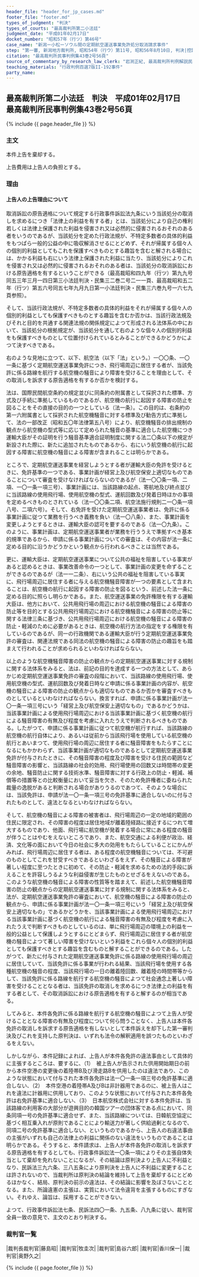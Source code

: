 ```yaml
---
header_file: "header_for_jp_cases.md"
footer_file: "footer.md"
types_of_judgment: "判決"
types_of_courts: "最高裁判所第二小法廷"
judgment_date: "平成01年02月17日"
docket_number: "昭和57年（行ツ）第46号"
case_name: "新潟ー小松ーソウル間の定期航空運送事業免許処分取消請求事件"
step: "第一審, 新潟地方裁判所, 昭和54年（行ウ）第11号, 昭和56年8月10日, 判決|控訴審, 東京高等裁判所, 昭和56年（行コ）第68号, 昭和56年12月21日, 判決"
citation: "最高裁判所民事判例集43巻2号56頁"
source_of_commentary_by_research_law_clerk: "岩渕正紀, 最高裁判所判例解説民事篇平成1年度23頁"
teaching_materials: "行政判例百選7版II-192事件"
party_name:
---
```


## 最高裁判所第二小法廷　判決　平成01年02月17日　最高裁判所民事判例集43巻2号56頁

{% include {{ page.header_file }}  %}







### 主文


本件上告を棄却する。

上告費用は上告人の負担とする。





### 理由


#### 上告人の上告理由について

取消訴訟の原告適格について規定する行政事件訴訟法九条にいう当該処分の取消しを求めるにつき「法律上の利益を有する者」とは、当該処分により自己の権利若しくは法律上保護された利益を侵害され又は必然的に侵害されるおそれのある者をいうのであるが、当該処分を定めた行政法規が、不特定多数者の具体的利益をもつぱら一般的公益の中に吸収解消させるにとどめず、それが帰属する個々人の個別的利益としてもこれを保護すべきものとする趣旨を含むと解される場合には、かかる利益も右にいう法律上保護された利益に当たり、当該処分によりこれを侵害され又は必然的に侵害されるおそれのある者は、当該処分の取消訴訟における原告適格を有するということができる（最高裁昭和四九年（行ツ）第九九号同五三年三月一四日第三小法廷判決・民集三二巻二号二一一頁、最高裁昭和五二年（行ツ）第五六号同五七年九月九日第一小法廷判決・民集三六巻九号一六七九頁参照）。

そして、当該行政法規が、不特定多数者の具体的利益をそれが帰属する個々人の個別的利益としても保護すべきものとする趣旨を含むか否かは、当該行政法規及びそれと目的を共通する関連法規の関係規定によつて形成される法体系の中において、当該処分の根拠規定が、当該処分を通して右のような個々人の個別的利益をも保護すべきものとして位置付けられているとみることができるかどうかによつて決すべきである。

右のような見地に立つて、以下、航空法（以下「法」という。）一〇〇条、一〇一条に基づく定期航空運送事業免許につき、飛行場周辺に居住する者が、当該免許に係る路線を航行する航空機の騒音により障害を受けることを理由として、その取消しを訴求する原告適格を有するか否かを検討する。

法は、国際民間航空条約の規定並びに同条約の附属書として採択された標準、方式及び手続に準拠しているものであるが、航空機の航行に起因する障害の防止を図ることをその直接の目的の一つとしている（法一条）。この目的は、右条約の第一六附属書として採択された航空機騒音に対する標準及び勧告方式に準拠して、法の一部改正（昭和五〇年法律第五八号）により、航空機騒音の排出規制の観点から航空機の型式等に応じて定められた騒音の基準に適合した航空機につき運輸大臣がその証明を行う騒音基準適合証明制度に関する法二〇条以下の規定が新設された際に、新たに追加されたものであるから、右にいう航空機の航行に起因する障害に航空機の騒音による障害が含まれることは明らかである。



ところで、定期航空運送事業を経営しようとする者が運輸大臣の免許を受けるときに、免許基準の一つである、事業計画が経営上及び航空保安上適切なものであることについて審査を受けなければならないのであるが（法一〇〇条一項、二項、一〇一条一項三号）、事業計画には、当該路線の起点、寄航地及び終点並びに当該路線の使用飛行場、使用航空機の型式、運航回数及び発着日時ほかの事項を定めるべきものとされている（法一〇〇条二項、航空法施行規則二一〇条一項八号、二項六号）。そして、右免許を受けた定期航空運送事業者は、免許に係る事業計画に従つて業務を行うべき義務を負い（法一〇八条）、また、事業計画を変更しようとするときは、運輸大臣の認可を要するのである（法一〇九条）。このように、事業計画は、定期航空運送事業者が業務を行ううえで準拠すべき基本的規準であるから、申請に係る事業計画についての審査は、その内容が法一条に定める目的に沿うかどうかという観点から行われるべきことは当然である。

更に、運輸大臣は、定期航空運送事業について公共の福祉を阻害している事実があると認めるときは、事業改善命令の一つとして、事業計画の変更を命ずることができるのであるが（法一一二条）、右にいう公共の福祉を阻害している事実に、飛行場周辺に居住する者に与える航空機騒音障害が一つの要素として含まれることは、航空機の航行に起因する障害の防止を図るという、前述した法一条に定める目的に照らし明らかである。また、航空運送事業の免許権限を有する運輸大臣は、他方において、公共用飛行場の周辺における航空機の騒音による障害の防止等を目的とする公共用飛行場周辺における航空機騒音による障害の防止等に関する法律三条に基づき、公共用飛行場周辺における航空機の騒音による障害の防止・軽減のために必要があるときは、航空機の航行方法の指定をする権限を有しているのであるが、同一の行政機関である運輸大臣が行う定期航空運送事業免許の審査は、関連法規である同法の航空機の騒音による障害の防止の趣旨をも踏まえて行われることが求められるといわなければならない。

以上のような航空機騒音障害の防止の観点からの定期航空運送事業に対する規制に関する法体系をみると、法は、前記の目的を達成する一つの方法として、あらかじめ定期航空運送事業免許の審査の段階において、当該路線の使用飛行場、使用航空機の型式、運航回数及び発着日時など申請に係る事業計画の内容が、航空機の騒音による障害の防止の観点からも適切なものであるか否かを審査すべきものとしているといわなければならない。換言すれば、申請に係る事業計画が法一〇一条一項三号にいう「経営上及び航空保安上適切なもの」であるかどうかは、当該事業計画による使用飛行場周辺における当該事業計画に基づく航空機の航行による騒音障害の有無及び程度を考慮に入れたうえで判断されるべきものである。したがつて、申請に係る事業計画に従つて航空機が航行すれば、当該路線の航空機の航行自体により、あるいは従前から当該飛行場を使用している航空機の航行とあいまつて、使用飛行場の周辺に居住する者に騒音障害をもたらすことになるにもかかわらず、当該事業計画が適切なものであるとして定期航空運送事業免許が付与されたときに、その騒音障害の程度及び障害を受ける住民の範囲など騒音障害の影響と、当該路線の社会的効用、飛行場使用の回数又は時間帯の変更の余地、騒音防止に関する技術水準、騒音障害に対する行政上の防止・軽減、補償等の措置等との比較衡量において妥当を欠き、そのため免許権者に委ねられた裁量の逸脱があると判断される場合がありうるのであつて、そのような場合には、当該免許は、申請が法一〇一条一項三号の免許基準に適合しないのに付与されたものとして、違法となるといわなければならない。

そして、航空機の騒音による障害の被害者は、飛行場周辺の一定の地域的範囲の住民に限定され、その障害の程度は居住地域が離着陸経路に接近するにつれて増大するものであり、他面、飛行場に航空機が発着する場合に常にある程度の騒音が伴うことはやむをえないところであり、また、航空交通による利便が政治、経済、文化等の面において今日の社会に多大の効用をもたらしていることにかんがみれば、飛行場周辺に居住する者は、ある程度の航空機騒音については、不可避のものとしてこれを甘受すべきであるといわざるをえず、その騒音による障害が著しい程度に至つたときに初めて、その防止・軽減を求めるための法的手段に訴えることを許容しうるような利益侵害が生じたものとせざるをえないのである。このような航空機の騒音による障害の性質等を踏まえて、前述した航空機騒音障害の防止の観点からの定期航空運送事業に対する規制に関する法体系をみると、法が、定期航空運送事業免許の審査において、航空機の騒音による障害の防止の観点から、申請に係る事業計画が法一〇一条一項三号にいう「経営上及び航空保安上適切なもの」であるかどうかを、当該事業計画による使用飛行場周辺における当該事業計画に基づく航空機の航行による騒音障害の有無及び程度を考慮に入れたうえで判断すべきものとしているのは、単に飛行場周辺の環境上の利益を一般的公益として保護しようとするにとどまらず、飛行場周辺に居住する者が航空機の騒音によつて著しい障害を受けないという利益をこれら個々人の個別的利益としても保護すべきとする趣旨を含むものと解することができるのである。したがつて、新たに付与された定期航空運送事業免許に係る路線の使用飛行場の周辺に居住していて、当該免許に係る事業が行われる結果、当該飛行場を使用する各種航空機の騒音の程度、当該飛行場の一日の離着陸回数、離着陸の時間帯等からして、当該免許に係る路線を航行する航空機の騒音によつて社会通念上著しい障害を受けることとなる者は、当該免許の取消しを求めるにつき法律上の利益を有する者として、その取消訴訟における原告適格を有すると解するのが相当である。

してみると、本件各免許に係る路線を航行する航空機の騒音によつて上告人が受けることとなる障害の有無及び程度について何ら問うことなく、上告人は本件各免許の取消しを訴求する原告適格を有しないとして本件訴えを却下した第一審判決及びこれを支持した原判決は、いずれも法令の解釈適用を誤つたものといわざるをえない。

しかしながら、本件記録によれば、上告人が本件各免許の違法事由として具体的に主張するところは、要するに、（1）　被上告人が告示された供用開始期日の前から本件空港の変更後の着陸帯B及び滑走路Bを供用したのは違法であり、このような状態において付与された本件各免許は法一〇一条一項三号の免許基準に適合しない、（2）　本件空港の着陸帯A及びBは非計器用であるのに、被上告人はこれを違法に計器用に供用しており、このような状態において付与された本件各免許は右免許基準に適合しない、（3）　日本航空株式会社に対する本件免許は、当該路線の利用客の大部分が遊興目的の韓国ツアーの団体客である点において、同条同項一号の免許基準に適合せず、また、当該路線については、日韓航空協定に基づく相互乗入れが原則であることにより輸送力が著しく供給過剰となるので、同項二号の免許基準に適合しない、というものであるから、上告人の右違法事由の主張がいずれも自己の法律上の利益に関係のない違法をいうものであることは明らかである。そうすると、本件請求は、上告人が本件各免許の取消しを訴求する原告適格を有するとしても、行政事件訴訟法一〇条一項によりその主張自体失当として棄却を免れないことになるが、その結論は原判決より上告人に不利益となり、民訴法三九六条、三八五条により原判決を上告人に不利益に変更することは許されないので、当裁判所は原判決の結論を維持して上告を棄却するにとどめるほかなく、結局、原判決の前示の違法は、その結論に影響を及ぼさないこととなる。また、所論違憲の主張は、実質において法令違背を主張するものにすぎない。それゆえ、論旨は、採用することができない。

よつて、行政事件訴訟法七条、民訴法四〇一条、九五条、八九条に従い、裁判官全員一致の意見で、主文のとおり判決する。

### 裁判官一覧

|裁判長裁判官|藤島昭|
|裁判官|牧圭次|
|裁判官|島谷六郎|
|裁判官|香川保一|
|裁判官|奥野久之|


{% include {{ page.footer_file }}  %}
